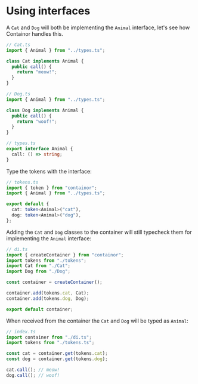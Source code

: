 # Using interfaces

A `Cat` and `Dog` will both be implementing the `Animal` interface, let's see how Containor handles this.

```ts
// Cat.ts
import { Animal } from "../types.ts";

class Cat implements Animal {
  public call() {
    return "meow!";
  }
}
```

```ts
// Dog.ts
import { Animal } from "../types.ts";

class Dog implements Animal {
  public call() {
    return "woof!";
  }
}
```

```ts
// types.ts
export interface Animal {
  call: () => string;
}
```

Type the tokens with the interface:

```ts
// tokens.ts
import { token } from "containor";
import { Animal } from "../types.ts";

export default {
  cat: token<Animal>("cat"),
  dog: token<Animal>("dog"),
};
```

Adding the `Cat` and `Dog` classes to the container will still typecheck them for implementing the `Animal` interface:

```ts
// di.ts
import { createContainer } from "containor";
import tokens from "./tokens";
import Cat from "./Cat";
import Dog from "./Dog";

const container = createContainer();

container.add(tokens.cat, Cat);
container.add(tokens.dog, Dog);

export default container;
```

When received from the container the `Cat` and `Dog` will be typed as `Animal`:

```ts
// index.ts
import container from "./di.ts";
import tokens from "./tokens.ts";

const cat = container.get(tokens.cat);
const dog = container.get(tokens.dog);

cat.call(); // meow!
dog.call(); // woof!
```
